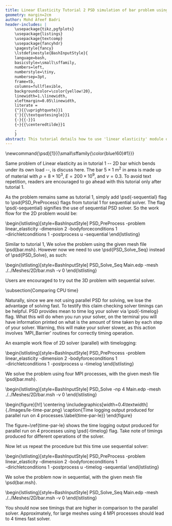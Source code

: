 ```yaml
---
title: Linear Elasticity Tutorial 2 PSD simulation of bar problem using a sequential solver (non parallel)
geometry: margin=2cm
author: Mohd Afeef Badri
header-includes: |
    \usepackage{tikz,pgfplots}
    \usepackage{listings}
    \usepackage{textcomp}
    \usepackage{fancyhdr}
    \pagestyle{fancy}
    \lstdefinestyle{BashInputStyle}{
	language=bash,
	basicstyle=\small\sffamily,
	numbers=left,
	numberstyle=\tiny,
	numbersep=3pt,
	frame=tb,
	columns=fullflexible,
	backgroundcolor=\color{yellow!20},
	linewidth=1.\linewidth,
	xleftmargin=0.05\linewidth,
	literate =
	{"}{{\uprightquote}}1
	{'}{{\textquotesingle}}1
	{-}{{-}}1
	{~}{{\centeredtilde}}1
	,
    }
abstract: This tutorial details how to use 'linear elasticity' module of PSD, however we will not use a parallel solver but a sequential one. Naturally, this tutorial leads to a slow solver than the previous tutorial 1. So this tutorial is not for speed lovers, but rather for detailing the full capacity of PSD. Also sequential solvers are easier to develop and understand hence this tutorial.
---
```


\newcommand{\psd}[1]{{\small\sffamily{\color{blue!60}#1}}}

Same problem  of Linear elasticity as in tutorial 1 --  2D bar which bends under its own load --, is discuss here. The bar $5\times1$ m$^2$ in area is made up of material with $\rho=8\times 10^3$, $E=200\times 10^9$, and $\nu=0.3$. To avoid text repetition, readers are encouraged to go ahead with this tutorial only after tutorial 1.

As  the problem remains same as tutorial 1, simply add \psd{-sequential} flag to \psd{PSD\_PreProcess} flags from tutorial 1 for sequential solver. The flag \psd{-sequential} signifies the use of sequential PSD solver. So the work flow for the 2D problem would be:

\begin{lstlisting}[style=BashInputStyle]
PSD_PreProcess -problem linear_elasticity -dimension 2 -bodyforceconditions 1 \
-dirichletconditions 1 -postprocess u -sequential
\end{lstlisting}

Similar to tutorial 1, We solve the problem using the given mesh file \psd{bar.msh}. However now we need to use \psd{PSD\_Solve\_Seq} instead of \psd{PSD\_Solve}, as such:

\begin{lstlisting}[style=BashInputStyle]
PSD_Solve_Seq Main.edp -mesh ./../Meshes/2D/bar.msh -v 0
\end{lstlisting}

Users are encouraged to try out the 3D problem with sequential solver.

\subsection{Comparing CPU time}

Naturally, since we are not using parallel PSD for solving, we lose the advantage of solving fast. To testify this claim checking solver timings can be helpful. PSD provides mean to time log your solver via \psd{-timelog} flag. What this will do when you run your solver, on the terminal you will have information printed on what is the amount of time taken by each step of your solver. Warning, this will make your solver slower, as this action involves 'MPI\_Barrier' routines for correctly timing operation.

An example work flow of 2D solver (parallel) with timelogging:

\begin{lstlisting}[style=BashInputStyle]
PSD_PreProcess -problem linear_elasticity -dimension 2 -bodyforceconditions 1 \
-dirichletconditions 1 -postprocess u -timelog
\end{lstlisting}

We solve the problem using four MPI processes, with the given mesh file \psd{bar.msh}.

\begin{lstlisting}[style=BashInputStyle]
PSD_Solve -np 4 Main.edp -mesh ./../Meshes/2D/bar.msh -v 0
\end{lstlisting}


\begin{figure}[h!]
\centering
\includegraphics[width=0.4\textwidth]{./Images/le-time-par.png}
\caption{Time logging output produced for parallel run on 4 processes.\label{time-par-le}}
\end{figure}

The figure~\ref{time-par-le} shows the time logging output produced for parallel run on 4 processes using \psd{-timelog} flag. Take note of timings produced for different operations of the solver.

Now let us repeat the procedure but this time use sequential solver:

\begin{lstlisting}[style=BashInputStyle]
PSD_PreProcess -problem linear_elasticity -dimension 2 -bodyforceconditions 1 \
-dirichletconditions 1 -postprocess u -timelog -sequential
\end{lstlisting}

We solve the problem now in sequential, with the given mesh file \psd{bar.msh}.

\begin{lstlisting}[style=BashInputStyle]
PSD_Solve_Seq Main.edp -mesh ./../Meshes/2D/bar.msh -v 0
\end{lstlisting}


You should now see timings that are higher in comparison to the parallel solver. Approximately, for large meshes using 4 MPI processes should lead to 4 times fast solver. 
